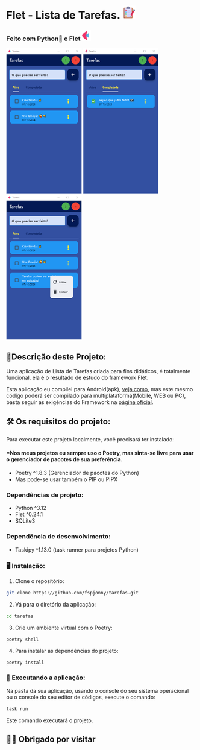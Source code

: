 # Flet - Lista de Tarefas. <img src="./tarefas/assets/icon.png" width="35"/>   

### Feito com Python🐍 e Flet![](./telas/image.png)

<img src="./telas/tela1.png" width="200"/>
<img src="./telas/tela2.png" width="200"/>
<img src="./telas/tela3.png" width="200"/>

## 📙Descrição deste Projeto:

Uma aplicação de Lista de Tarefas criada para fins didáticos, é totalmente funcional, ela é o resultado de estudo do framework Flet.  

Esta aplicação eu compilei para Android(apk), [veja como](https://flet.dev/docs/publish/android/#flet-build-apk), mas este mesmo código poderá ser compilado para multiplataforma(Mobile, WEB ou PC), basta seguir as exigências do Framework na [página oficial](https://flet.dev/).

## 🛠️ Os requisitos do projeto:

Para executar este projeto localmente, você precisará ter instalado:  

#### *Nos meus projetos eu sempre uso o Poetry, mas sinta-se livre para usar o gerenciador de pacotes de sua preferência.

- Poetry ^1.8.3 (Gerenciador de pacotes do Python)  
- Mas pode-se usar também o PIP ou PIPX  

### Dependências de projeto:
- Python ^3.12
- Flet ^0.24.1
- SQLite3

### Dependência de desenvolvimento:
- Taskipy ^1.13.0 (task runner para projetos Python)

### 🖥️ Instalação:

1. Clone o repositório:
```bash
git clone https://github.com/fspjonny/tarefas.git
```

2. Vá para o diretório da aplicação:
```bash
cd tarefas
```

3. Crie um ambiente virtual com o Poetry:
```
poetry shell
```

4. Para instalar as dependências do projeto:
```
poetry install
```

### 🚀 Executando a aplicação:

Na pasta da sua aplicação, usando o console do seu sistema operacional ou o console do seu editor de códigos, execute o comando:
```bash
task run
```
Este comando executará o projeto.  

## 👋😃 Obrigado por visitar
